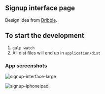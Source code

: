 ## Signup interface page

Design idea from [Dribble](https://dribbble.com/shots/2314157-Daily-UI-Day-1/attachments/439137).

## To start the development

1. ```gulp watch```
2. All dist files will end up in ```application/dist```

### App screenshots

![signup-interface-large](https://user-images.githubusercontent.com/17349825/31126430-d528ac44-a85c-11e7-8128-abf05ac06c0e.png)

![signup-iphoneipad](https://user-images.githubusercontent.com/17349825/31126860-21a64418-a85e-11e7-8286-e5ecb9c947b9.png)
